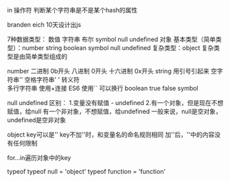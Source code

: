 in 操作符  判断某个字符串是不是某个hash的属性

branden eich 10天设计出js

7种数据类型：
数值 字符串 布尔 symbol null undefined 对象
基本类型（简单类型）：number string boolean symbol null undefined
复杂类型：object
复杂类型是由简单类型组成的

number
二进制 0b开头
八进制 0开头
十六进制 0x开头
string
用引号引起来 空字符串'' 空格字符串' '
转义符 \
多行字符串 使用+连接
ES6 使用`` 可以换行
boolean true false
symbol

null
undefined
区别：
1.变量没有赋值 - undefined
2.有一个对象，但是现在不想赋值，给null
  有一个非对象，不想赋值，给undefined
一般来说，null是空对象，undefined是空非对象

object
key可以是''
key不加''时，和变量名的命名规则相同
加''后，''中的内容没有任何限制

for...in遍历对象中的key

typeof
typeof null = 'object'
typeof function = 'function'

